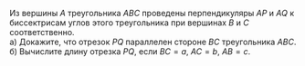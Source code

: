 Из вершины $A$ треугольника $ABC$ проведены перпендикуляры $AP$ и $AQ$ к биссектрисам углов этого треугольника при вершинах $B$ и $C$ соответственно. 
<br/>а) Докажите, что отрезок $PQ$ параллелен стороне $BC$ треугольника $ABC$.
<br/>б) Вычислите длину отрезка $PQ$, если $BC=a$, $AC=b$, $AB=c$.